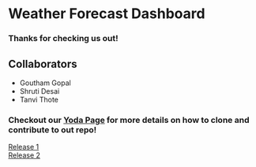 # Weather Forecast Dashboard

### Thanks for checking us out!

## Collaborators
- Goutham Gopal
- Shruti Desai
- Tanvi Thote

### Checkout our [Yoda Page](https://github.com/airavata-courses/Yoda/wiki/Yoda-Dashboard) for more details on how to clone and contribute to out repo!
[Release 1](https://github.com/airavata-courses/Yoda/wiki/Release-Notes---Assignment-1)
<br/>
[Release 2](https://github.com/airavata-courses/Yoda/wiki/Release-Notes---Assignment-2)

